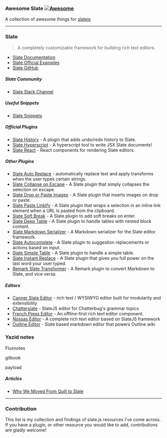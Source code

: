 ### **Awesome Slate** [![Awesome](https://cdn.rawgit.com/sindresorhus/awesome/d7305f38d29fed78fa85652e3a63e154dd8e8829/media/badge.svg)](https://github.com/sindresorhus/awesome)

A collection of awesome things for [slatejs](https://github.com/ianstormtaylor/slate)

---

### Slate

> A completely customizable framework for building rich text editors. 

- [Slate Documentation](https://docs.slatejs.org/)
- [Slate Official Examples](https://www.slatejs.org/examples/richtext)
- [Slate GitHub](https://github.com/ianstormtaylor/slate)

##### Slate Community

- [Slate Slack Channel](https://slate-js.slack.com/)

##### Useful Snippets
- [Slate Snippets](https://github.com/objectlegal/slate-snippets)

##### Official Plugins

- [Slate History](https://github.com/ianstormtaylor/slate/blob/master/packages/slate-history) - A plugin that adds undo/redo history to Slate.
- [Slate Hyperscript](https://github.com/ianstormtaylor/slate/blob/master/packages/slate-hyperscript) - A hyperscript tool to write JSX Slate documents!
- [Slate React](https://github.com/ianstormtaylor/slate/blob/master/packages/slate-react) - React components for rendering Slate editors.

##### Other Plugins

- [Slate Auto Replace](https://github.com/ianstormtaylor/slate-plugins/tree/master/packages/slate-auto-replace) - automatically replace text and apply transforms when the user types certain strings.
- [Slate Collapse on Escape](https://github.com/ianstormtaylor/slate-plugins/tree/master/packages/slate-collapse-on-escape) - A Slate plugin that simply collapses the selection on escape.
- [Slate Drop or Paste Images](https://github.com/ianstormtaylor/slate-plugins/tree/master/packages/slate-drop-or-paste-images) - A Slate plugin that inserts images on drop or paste.
- [Slate Paste Linkify](https://github.com/ianstormtaylor/slate-plugins/tree/master/packages/slate-paste-linkify) - A Slate plugin that wraps a selection in an inline link element when a URL is pasted from the clipboard.
- [Slate Soft Break](https://github.com/ianstormtaylor/slate-plugins/tree/master/packages/slate-soft-break) - A Slate plugin to add soft breaks on enter.
- [Slate Deep Table](https://github.com/jasonphillips/slate-deep-table#readme) - A Slate plugin to handle tables with nested block content.
- [Slate Markdown Serializer](https://github.com/tommoor/slate-md-serializer) - A Markdown serializer for the Slate editor framework.
- [Slate Autocomplete](https://github.com/FedeLochbaum/slate-autocomplete/#readme) - A Slate plugin to suggestion replacements or actions based on input.
- [Slate Simple Table](https://github.com/cdd/slate-simple-table#readme) - A Slate plugin to handle a simple table.
- [Slate Instant Replace](https://github.com/enzoferey/slate-instant-replace#readme) - A Slate plugin that gives you full power on the last word your user typed.
- [Remark Slate Transformer](https://github.com/inokawa/remark-slate-transformer) - A Remark plugin to convert Markdown to Slate, and vice versa.


##### Editors
- [Canner Slate Editor](https://github.com/Canner/canner-slate-editor) - rich text / WYSIWYG editor built for modularity and extensibility
- [Chatterslate](https://github.com/chatterbugapp/chatterslate) - SlateJS editor for Chatterbug's grammar topics
- [French Press Editor](https://github.com/roast-cms/french-press-editor) - An offline-first rich text editor component.
- [Nossas Editor](https://slate-editor.bonde.org/) - A complete rich text editor based on SlateJS framework
- [Outline Editor](https://github.com/outline/rich-markdown-editor) - Slate based markdown editor that powers Outline wiki


### Yazid notes


Fluxnotes

gitbook

payload 





##### Articles
- [Why We Moved From Quill to Slate](https://medium.com/the-lead/why-we-moved-from-quill-to-slate-94f42aa54fec)


---

### Contribution

This list is my collection and findings of slate.js resources I've come across. If you have a plugin, or other resource you would like to add, contributions are gladly welcome!

